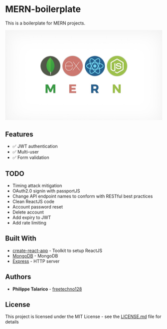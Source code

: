 # MERN-boilerplate

This is a boilerplate for MERN projects.

![Screen Preview](https://raw.githubusercontent.com/freetechno128/MERN-boilerplate/master/mern.png)


## Features
* :white_check_mark: JWT authentication
* :white_check_mark: Multi-user
* :white_check_mark: Form validation


## TODO

* Timing attack mitigation
* OAuth2.0 signin with passportJS
* Change API endpoint names to conform with RESTful best practices
* Clean ReactJS code
* Account password reset
* Delete account
* Add expiry to JWT
* Add rate limiting


## Built With

* [create-react-app](https://github.com/facebook/create-react-app) - Toolkit to setup ReactJS
* [MongoDB](https://github.com/mongodb/mongo) - MongoDB
* [Express](https://expressjs.com/) - HTTP server


## Authors

* **Philippe Talarico** - [freetechno128](https://github.com/freetechno128)


## License

This project is licensed under the MIT License - see the [LICENSE.md](LICENSE.md) file for details


